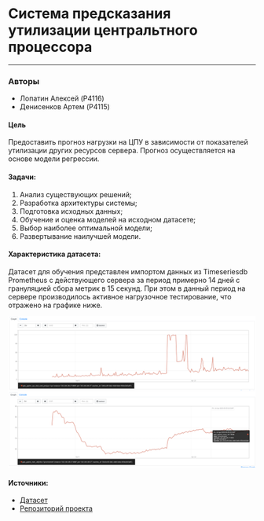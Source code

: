# Система предсказания утилизации центральтного процессора
-------------
### Авторы
* Лопатин Алексей (P4116)
* Денисенков Артем (P4115)

#### Цель 
Предоставить прогноз нагрузки на ЦПУ в зависимости от показателей утилизации других ресурсов сервера. Прогноз осуществляется на основе модели регрессии.

#### Задачи:
1.  Анализ существующих решений;
2.	Разработка архитектуры системы;
3.	Подготовка исходных данных;
4.	Обучение и оценка моделей на исходном датасете;
5.	Выбор наиболее оптимальной модели;
6.	Развертывание наилучшей модели.

#### Характеристика датасета:
Датасет для обучения представлен импортом данных из Timeseriesdb  Prometheus с действующего сервера за период примерно 14 дней с грануляцией сбора метрик в 15 секунд. При этом в данный период на сервере производилось активное нагрузочное тестирование, что отражено на графике ниже.


![Рисунок 1. Значение утилизации CPU в датасете](./imgs/lab1-pic1.png)
![Рисунок 2. Значение утилизации Памяти в датасете](./imgs/lab1-pic2.png)

#### Источники:
* [Датасет](https://github.com/alexshovel/dataset/dataset.tar.gz)
* [Репозиторий проекта](https://github.com/alexshovel/cpu-utilization-prediction)